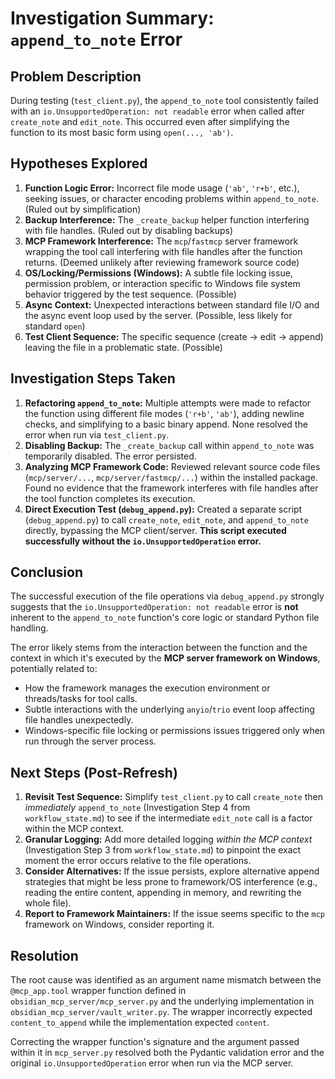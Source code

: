 # Investigation Summary: `append_to_note` Error

## Problem Description

During testing (`test_client.py`), the `append_to_note` tool consistently failed with an `io.UnsupportedOperation: not readable` error when called after `create_note` and `edit_note`. This occurred even after simplifying the function to its most basic form using `open(..., 'ab')`.

## Hypotheses Explored

1.  **Function Logic Error:** Incorrect file mode usage (`'ab'`, `'r+b'`, etc.), seeking issues, or character encoding problems within `append_to_note`. (Ruled out by simplification)
2.  **Backup Interference:** The `_create_backup` helper function interfering with file handles. (Ruled out by disabling backups)
3.  **MCP Framework Interference:** The `mcp`/`fastmcp` server framework wrapping the tool call interfering with file handles after the function returns. (Deemed unlikely after reviewing framework source code)
4.  **OS/Locking/Permissions (Windows):** A subtle file locking issue, permission problem, or interaction specific to Windows file system behavior triggered by the test sequence. (Possible)
5.  **Async Context:** Unexpected interactions between standard file I/O and the async event loop used by the server. (Possible, less likely for standard `open`)
6.  **Test Client Sequence:** The specific sequence (create -> edit -> append) leaving the file in a problematic state. (Possible)

## Investigation Steps Taken

1.  **Refactoring `append_to_note`:** Multiple attempts were made to refactor the function using different file modes (`'r+b'`, `'ab'`), adding newline checks, and simplifying to a basic binary append. None resolved the error when run via `test_client.py`.
2.  **Disabling Backup:** The `_create_backup` call within `append_to_note` was temporarily disabled. The error persisted.
3.  **Analyzing MCP Framework Code:** Reviewed relevant source code files (`mcp/server/...`, `mcp/server/fastmcp/...`) within the installed package. Found no evidence that the framework interferes with file handles after the tool function completes its execution.
4.  **Direct Execution Test (`debug_append.py`):** Created a separate script (`debug_append.py`) to call `create_note`, `edit_note`, and `append_to_note` directly, bypassing the MCP client/server. **This script executed successfully without the `io.UnsupportedOperation` error.**

## Conclusion

The successful execution of the file operations via `debug_append.py` strongly suggests that the `io.UnsupportedOperation: not readable` error is **not** inherent to the `append_to_note` function's core logic or standard Python file handling.

The error likely stems from the interaction between the function and the context in which it's executed by the **MCP server framework on Windows**, potentially related to:

*   How the framework manages the execution environment or threads/tasks for tool calls.
*   Subtle interactions with the underlying `anyio`/`trio` event loop affecting file handles unexpectedly.
*   Windows-specific file locking or permissions issues triggered only when run through the server process.

## Next Steps (Post-Refresh)

1.  **Revisit Test Sequence:** Simplify `test_client.py` to call `create_note` then *immediately* `append_to_note` (Investigation Step 4 from `workflow_state.md`) to see if the intermediate `edit_note` call is a factor within the MCP context.
2.  **Granular Logging:** Add more detailed logging *within the MCP context* (Investigation Step 3 from `workflow_state.md`) to pinpoint the exact moment the error occurs relative to the file operations.
3.  **Consider Alternatives:** If the issue persists, explore alternative append strategies that might be less prone to framework/OS interference (e.g., reading the entire content, appending in memory, and rewriting the whole file).
4.  **Report to Framework Maintainers:** If the issue seems specific to the `mcp` framework on Windows, consider reporting it.

## Resolution

The root cause was identified as an argument name mismatch between the `@mcp_app.tool` wrapper function defined in `obsidian_mcp_server/mcp_server.py` and the underlying implementation in `obsidian_mcp_server/vault_writer.py`. The wrapper incorrectly expected `content_to_append` while the implementation expected `content`.

Correcting the wrapper function's signature and the argument passed within it in `mcp_server.py` resolved both the Pydantic validation error and the original `io.UnsupportedOperation` error when run via the MCP server. 